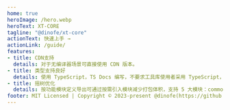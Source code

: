 ```yaml
---
home: true
heroImage: /hero.webp
heroText: XT-CORE
tagline: "@dinofe/xt-core"
actionText: 快速上手 →
actionLink: /guide/
features:
- title: CDN支持
  details: 对于无编译器场景可直接使用 CDN 版本。
- title: 类型支持良好
  details: 使用 TypeScript，TS Docs 编写，不要求工具库使用者采用 TypeScript，使用 JS 时也有很好的类型提示。
- title: 摇树优化
  details: 按功能模块定义导出可通过按需引入模块减少打包体积，支持 5 大模块：common http url web wechat。
footer: MIT Licensed | Copyright © 2023-present @dinofe(https://github.com/idinofe)
---
```

